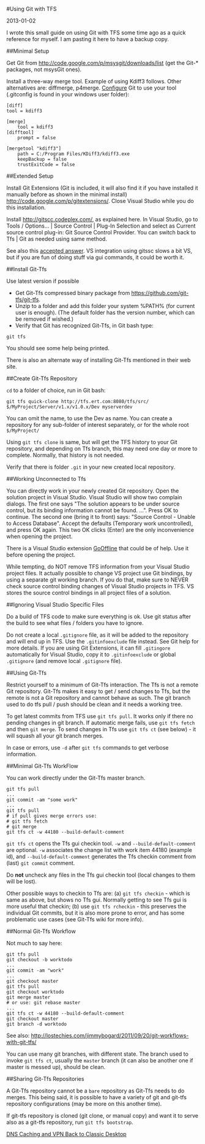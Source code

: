 #Using Git with TFS

2013-01-02

<!--- tags: git -->

I wrote this small guide on using Git with TFS some time ago as a quick reference for myself. I am pasting it here to have a backup copy.

##Minimal Setup

Get Git from http://code.google.com/p/msysgit/downloads/list (get the Git-* packages, not msysGit ones).

Install a three-way merge tool. Example of using Kdiff3 follows. Other alternatives are: diffmerge, p4merge. [Configure](http://davesquared.net/2010/03/easier-way-to-set-up-diff-and-merge.html) Git to use your tool (.gitconfig is found in your windows user folder):

```
[diff]
tool = kdiff3

[merge]
	tool = kdiff3
[difftool]
    prompt = false

[mergetool "kdiff3"]
	path = C:/Program Files/KDiff3/kdiff3.exe
	keepBackup = false
	trustExitCode = false
````

##Extended Setup

Install Git Extensions (Git is included, it will also find it if you have installed it manually before as shown in the minimal install) http://code.google.com/p/gitextensions/. Close Visual Studio while you do this installation.

Install http://gitscc.codeplex.com/, as explained here. In Visual Studio, go to Tools / Options... | Source Control | Plug-In Selection and select as Current source control plug-in: Git Source Control Provider. You can switch back to Tfs | Git as needed using same method.

See also this [accepted answer](http://stackoverflow.com/questions/261525/how-does-visual-studios-source-control-integration-work-with-perforce). VS integration using gitssc slows a bit VS, but if you are fun of doing stuff via gui commands, it could be worth it.

##Install Git-Tfs

Use latest version if possible

* Get Git-Tfs compressed binary package from https://github.com/git-tfs/git-tfs.
* Unzip to a folder and add this folder your system %PATH% (for current user is enough). (The default folder has the version number, which can be removed if wished.)
* Verify that Git has recognized Git-Tfs, in Git bash type:
```
git tfs
```
You should see some help being printed.

There is also an alternate way of installing Git-Tfs mentioned in their web site.

##Create Git-Tfs Repository

`cd` to a folder of choice, run in Git bash:
```
git tfs quick-clone http://tfs.ert.com:8080/tfs/src/ $/MyProject/Server/v1.x/v1.0.x/Dev myserverdev
```
You can omit the name, to use the Dev as name. You can create a repository for any sub-folder of interest separately, or for the whole root `$/MyProject/`

Using `git tfs clone` is same, but will get the TFS history to your Git repository, and depending on Tfs branch, this may need one day or more to complete. Normally, that history is not needed.

Verify that there is folder `.git` in your new created local repository.

##Working Unconnected to Tfs

You can directly work in your newly created Git repository. Open the solution project in Visual Studio. Visual Studio will show two complain dialogs. The first one says "The solution appears to be under source control, but its binding information cannot be found. ...". Press OK to continue. The second one (bring it to front) says: "Source Control - Unable to Access Database". Accept the defaults (Temporary work uncontrolled), and press OK again. This two OK clicks (Enter) are the only inconvenience when opening the project.

There is a Visual Studio extension [GoOffline](http://visualstudiogallery.msdn.microsoft.com/425f09d8-d070-4ab1-84c1-68fa326190f4?SRC=Home) that could be of help. Use it before opening the project.

While tempting, do NOT remove TFS information from your Visual Studio project files. It actually possible to change VS project use Git bindings, by using a separate git working branch. If you do that, make sure to NEVER check source control binding changes of Visual Studio projects in TFS. VS stores the source control bindings in all project files of a solution.

##Ignoring Visual Studio Specific Files

Do a build of TFS code to make sure everything is ok. Use git status after the build to see what files / folders you have to ignore.

Do not create a local `.gitignore` file, as it will be added to the repository and will end up in TFS. Use the `.gitinfoexclude` file instead. See Git help for more details. If you are using Git Extensions, it can fill `.gitingore` automatically for Visual Studio, copy it to `.gitinfoexclude` or global `.gitignore` (and remove local `.gitignore` file).

##Using Git-Tfs

Restrict yourself to a minimum of Git-Tfs interaction. The Tfs is not a remote Git repository. Git-Tfs makes it easy to get / send changes to Tfs, but the remote is not a Git repository and cannot behave as such. The git branch used to do tfs pull / push should be clean and it needs a working tree.

To get latest commits from TFS use `git tfs pull`. It works only if there no pending changes in git branch. If automatic merge fails, use `git tfs fetch` and then `git merge`. To send changes in Tfs use `git tfs ct` (see below) - it will squash all your git branch merges.

In case or errors, use `-d` after `git tfs` commands to get verbose information.

##Minimal Git-Tfs WorkFlow

You can work directly under the Git-Tfs master branch.
```
git tfs pull
...
git commit -am "some work"
...
git tfs pull
# if pull gives merge errors use:
# git tfs fetch
# git merge
git tfs ct -w 44180 --build-default-comment
```

`git tfs ct` opens the Tfs gui checkin tool. `-w` and `--build-default-comment `are optional. `-w` associates the change list with work item 44180 (example id), and `--build-default-comment` generates the Tfs checkin comment from (last) `git commit` comment.

Do **not** uncheck any files in the Tfs gui checkin tool (local changes to them will be lost).

Other possible ways to checkin to Tfs are: (a) `git tfs checkin` - which is same as above, but shows no Tfs gui. Normally getting to see Tfs gui is more useful that checkin; (b) use `git tfs rcheckin` - this preserves the individual Git commits, but it is also more prone to error, and has some problematic use cases (see Git-Tfs wiki for more info).

##Normal Git-Tfs Workflow

Not much to say here:
```
git tfs pull
git checkout -b worktodo
...
git commit -am "work"
...
git checkout master
git tfs pull
git checkout worktodo
git merge master
# or use: git rebase master
...
git tfs ct -w 44180 --build-default-comment
git checkout master
git branch -d worktodo
```
See also: http://lostechies.com/jimmybogard/2011/09/20/git-workflows-with-git-tfs/

You can use many git branches, with different state. The branch used to invoke `git tfs ct`, usually the `master` branch (it can also be another one if master is messed up), should be clean.

##Sharing Git-Tfs Repositories

A Git-Tfs repository cannot be a `bare` repository as Git-Tfs needs to do merges. This being said, it is possible to have a variety of git and git-tfs repository configurations (may be more on this another time).

If git-tfs repository is cloned (git clone, or manual copy) and want it to serve also as a git-tfs repository, run `git tfs bootstrap`.


<ins class='nfooter'><a rel='prev' id='fprev' href='#blog/2013/2013-03-01-DNS-Caching-and-VPN.md'>DNS Caching and VPN</a> <a rel='next' id='fnext' href='#blog/2012/2012-11-01-Back-to-Classic-Desktop.md'>Back to Classic Desktop</a></ins>

